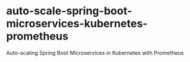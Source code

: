 # auto-scale-spring-boot-microservices-kubernetes-prometheus
Auto-scaling Spring Boot Microservices in Kubernetes with Prometheus
